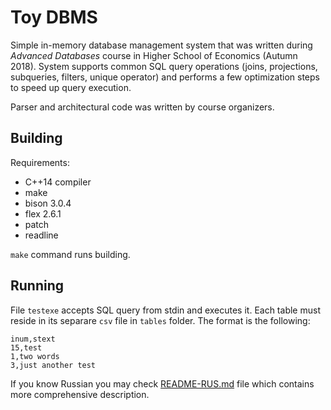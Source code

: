 # Toy DBMS

Simple  in-memory  database  management  system that was written during *Advanced Databases* course in Higher School of Economics (Autumn 2018). System supports common SQL query operations (joins, projections, subqueries, filters, unique operator) and performs a few optimization steps to speed up query execution.

Parser and architectural code was written by course organizers.

## Building

Requirements:
- C++14 compiler
- make
- bison 3.0.4
- flex 2.6.1
- patch
- readline

`make` command runs building.

## Running

File `testexe` accepts SQL query from stdin and executes it. Each table must reside in its separare `csv` file in `tables` folder. The format is the following: 

```
inum,stext
15,test
1,two words
3,just another test
```

If you know Russian you may check [README-RUS.md](https://github.com/Ivan-Veselov/ToyDBMS/blob/master/README-RUS.md) file which contains more comprehensive description.
